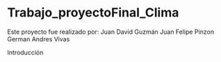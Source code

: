 # Trabajo_proyectoFinal_Clima

Este proyecto fue realizado por:
Juan David Guzmán
Juan Felipe Pinzon
German Andres Vivas 



Introducción


